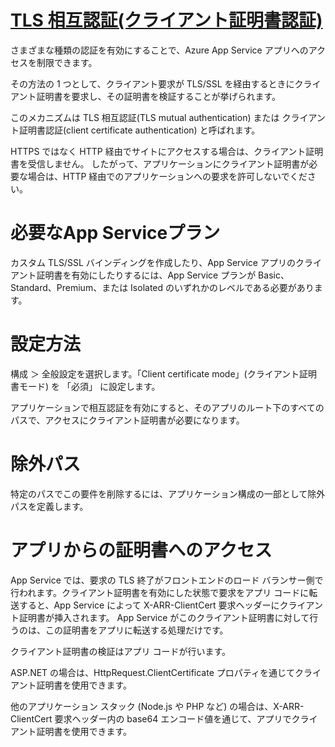 # [TLS 相互認証(クライアント証明書認証)](https://docs.microsoft.com/ja-jp/azure/app-service/app-service-web-configure-tls-mutual-auth)

さまざまな種類の認証を有効にすることで、Azure App Service アプリへのアクセスを制限できます。

その方法の 1 つとして、クライアント要求が TLS/SSL を経由するときにクライアント証明書を要求し、その証明書を検証することが挙げられます。

このメカニズムは TLS 相互認証(TLS mutual authentication) または クライアント証明書認証(client certificate authentication) と呼ばれます。

HTTPS ではなく HTTP 経由でサイトにアクセスする場合は、クライアント証明書を受信しません。 したがって、アプリケーションにクライアント証明書が必要な場合は、HTTP 経由でのアプリケーションへの要求を許可しないでください。

# 必要なApp Serviceプラン

カスタム TLS/SSL バインディングを作成したり、App Service アプリのクライアント証明書を有効にしたりするには、App Service プランが Basic、Standard、Premium、または Isolated のいずれかのレベルである必要があります。

# 設定方法

構成 ＞ 全般設定を選択します。「Client certificate mode」(クライアント証明書モード) を 「必須」 に設定します。

アプリケーションで相互認証を有効にすると、そのアプリのルート下のすべてのパスで、アクセスにクライアント証明書が必要になります。

# 除外パス

特定のパスでこの要件を削除するには、アプリケーション構成の一部として除外パスを定義します。

# アプリからの証明書へのアクセス

App Service では、要求の TLS 終了がフロントエンドのロード バランサー側で行われます。クライアント証明書を有効にした状態で要求をアプリ コードに転送すると、App Service によって X-ARR-ClientCert 要求ヘッダーにクライアント証明書が挿入されます。 App Service がこのクライアント証明書に対して行うのは、この証明書をアプリに転送する処理だけです。

クライアント証明書の検証はアプリ コードが行います。

ASP.NET の場合は、HttpRequest.ClientCertificate プロパティを通じてクライアント証明書を使用できます。

他のアプリケーション スタック (Node.js や PHP など) の場合は、X-ARR-ClientCert 要求ヘッダー内の base64 エンコード値を通じて、アプリでクライアント証明書を使用できます。

